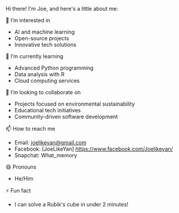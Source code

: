 Hi there! I'm Joe, and here's a little about me:

👀 I’m interested in
- AI and machine learning
- Open-source projects
- Innovative tech solutions

🌱 I’m currently learning
- Advanced Python programming
- Data analysis with R
- Cloud computing services

💞️ I’m looking to collaborate on
- Projects focused on environmental sustainability
- Educational tech initiatives
- Community-driven software development

📫 How to reach me
- Email: joelikeyan@gmail.com
- Facebook: [JoeLikeYan] https://www.facebook.com/Joelikeyan/
- Snapchat: What_memory

😄 Pronouns
- He/Him

⚡ Fun fact
- I can solve a Rubik's cube in under 2 minutes!

